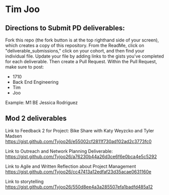 # Tim Joo

## Directions to Submit PD deliverables:
Fork this repo (the fork button is at the top righthand side of your screen), which creates a copy of this repository. From the ReadMe, click on "deliverable_submissions," click on your cohort, and then find your individual file. Update your file by adding links to the gists you've completed for each deliverable. Then create a Pull Request. Within the Pull Request, make sure to post:

* 1710
* Back End Engineering
* Tim
* Joo

Example: M1 BE Jessica Rodriguez

## Mod 2 deliverables

Link to Feedback 2 for Project: Bike Share with Katy Weyzcko and Tyler Madsen
https://gist.github.com/Tyjoo26/e55002cf2811f730ad102ad2c3773fc0

Link to Outreach and Network Planning Deliverable:
https://gist.github.com/Tyjoo26/a76230b44a26d3ce6f6e0bca4e5c5292

Link to Agile and Written Reflection about Project Management https://gist.github.com/Tyjoo26/cc47413a12edfaf23d35acae0631160e

Link to storytelling
https://gist.github.com/Tyjoo26/550d8ee4a3a285507efa1badfd485a12
